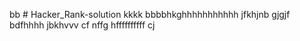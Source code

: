 bb # Hacker_Rank-solution
kkkk
bbbbhkghhhhhhhhhhh
jfkhjnb
gjgjf
bdfhhhh
jbkhvvv cf nffg
hffffffffff
cj
